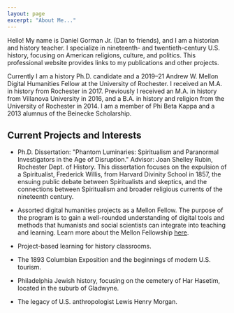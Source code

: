 ```yaml
---
layout: page
excerpt: "About Me..."
---
```


Hello! My name is Daniel Gorman Jr. (Dan to friends), and I am a historian and history teacher. I specialize in nineteenth- and twentieth-century U.S. history, focusing on American religions, culture, and politics. This professional website provides links to my publications and other projects. 

Currently I am a history Ph.D. candidate and a 2019–21 Andrew W. Mellon Digital Humanities Fellow at the University of Rochester. I received an M.A. in history from Rochester in 2017. Previously I received an M.A. in history from Villanova University in 2016, and a B.A. in history and religion from the University of Rochester in 2014. I am a member of Phi Beta Kappa and a 2013 alumnus of the Beinecke Scholarship. 

## Current Projects and Interests

- Ph.D. Dissertation: "Phantom Luminaries: Spiritualism and Paranormal Investigators in the Age of Disruption." Advisor: Joan Shelley Rubin, Rochester Dept. of History. This dissertation focuses on the expulsion of a Spiritualist, Frederick Willis, from Harvard Divinity School in 1857, the ensuing public debate between Spiritualists and skeptics, and the connections between Spiritualism and broader religious currents of the nineteenth century.

- Assorted digital humanities projects as a Mellon Fellow. The purpose of the program is to gain a well-rounded understanding of digital tools and methods that humanists and social scientists can integrate into teaching and learning. Learn more about the Mellon Fellowship [here](http://www.sas.rochester.edu/humanities/fellowships/mellon.html).

- Project-based learning for history classrooms. 

- The 1893 Columbian Exposition and the beginnings of modern U.S. tourism.

- Philadelphia Jewish history, focusing on the cemetery of Har Hasetim, located in the suburb of Gladwyne. 

- The legacy of U.S. anthropologist Lewis Henry Morgan.
